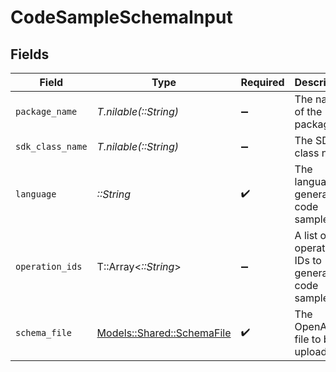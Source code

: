 # CodeSampleSchemaInput


## Fields

| Field                                                           | Type                                                            | Required                                                        | Description                                                     |
| --------------------------------------------------------------- | --------------------------------------------------------------- | --------------------------------------------------------------- | --------------------------------------------------------------- |
| `package_name`                                                  | *T.nilable(::String)*                                           | :heavy_minus_sign:                                              | The name of the package                                         |
| `sdk_class_name`                                                | *T.nilable(::String)*                                           | :heavy_minus_sign:                                              | The SDK class name                                              |
| `language`                                                      | *::String*                                                      | :heavy_check_mark:                                              | The language to generate code samples for                       |
| `operation_ids`                                                 | T::Array<*::String*>                                            | :heavy_minus_sign:                                              | A list of operations IDs to generate code samples for           |
| `schema_file`                                                   | [Models::Shared::SchemaFile](../../models/shared/schemafile.md) | :heavy_check_mark:                                              | The OpenAPI file to be uploaded                                 |